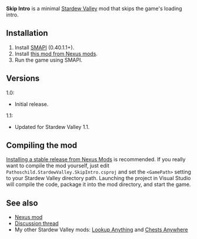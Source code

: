 **Skip Intro** is a minimal [Stardew Valley](http://stardewvalley.net/) mod that skips the game's loading intro.

## Installation
1. Install [SMAPI](https://github.com/ClxS/SMAPI) (0.40.1.1+).
2. Install [this mod from Nexus mods](http://www.nexusmods.com/stardewvalley/mods/533).
3. Run the game using SMAPI.

## Versions
1.0:
* Initial release.

1.1:
* Updated for Stardew Valley 1.1.

## Compiling the mod
[Installing a stable release from Nexus Mods](http://www.nexusmods.com/stardewvalley/mods/533/) is
recommended. If you really want to compile the mod yourself, just edit `Pathoschild.StardewValley.SkipIntro.csproj`
and set the `<GamePath>` setting to your Stardew Valley directory path. Launching the project in Visual
Studio will compile the code, package it into the mod directory, and start the game.

## See also
* [Nexus mod](http://www.nexusmods.com/stardewvalley/mods/533)
* [Discussion thread](http://community.playstarbound.com/threads/smapi-skip-intro.123673/)
* My other Stardew Valley mods: [Lookup Anything](https://github.com/Pathoschild/LookupAnything) and [Chests Anywhere](https://github.com/Pathoschild/ChestsAnywhere)